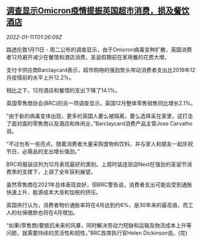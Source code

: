 <!--1641864662000-->
[调查显示Omicron疫情提振英国超市消费，损及餐饮酒店](https://cn.reuters.com/article/uk-survey-omicron-supermarket-0111-idCNKBS2JL043)
------

<div><i>2022-01-11T01:26:09Z</i></div><p>路透伦敦1月11日 - 周二公布的调查显示，由于Omicron病毒变种扩散，英国消费者12月避开减少在餐馆和酒店消费，圣诞假期前在家用餐的花费大增。</p><p>支付卡供应商Barclaycard表示，超市购物的强劲势头带动消费者支出比2019年12月疫情前的水平上升12.2%。</p><p>相比之下，12月酒店和餐馆的支出下降了14.1%。</p><p>英国零售商协会(BRC)的另一项调查显示，英国12月整体零售销售同比增长2.1%。</p><p>“由于新的病毒变体出现，更多的英国人要么被隔离，要么选择呆在家里，这打击了面对面的零售商以及酒店和休闲业，”Barclaycard消费产品主管Jose Carvalho说。</p><p>“不过也有一些亮点。随着消费者大量采购食物和饮料，并与家人和朋友一起庆祝节日，必需品的支出增长强劲。”</p><p>BRC将服装店列为12月表现最好的类别。上周时装连锁店Next在强劲的圣诞节消费季的支撑下，上调了全年获利展望。</p><p>虽然零售商在2021年总体表现良好，但BRC警告说，消费者支出可能会受到通胀快速上升、能源成本大涨和加税的挤压。</p><p>英国央行认为，消费者物价通胀率将在4月达到约6%，是30年来的最高值，而工人的社保缴款也将在4月增加。</p><p>“如果(零售商)要抵抗未来的风暴，同时解决劳动力短缺和运输及物流成本上升等问题，就需要持续的灵活性和韧性，”BRC首席执行官Helen Dickinson说。(完)</p>
